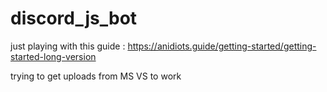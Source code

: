 # discord_js_bot

just playing with this guide : https://anidiots.guide/getting-started/getting-started-long-version

trying to get uploads from MS VS to work 